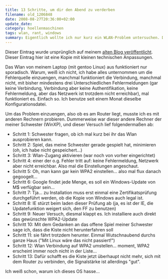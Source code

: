 ```yaml
---
title: 13 Schritte, um dir den Abend zu verderben
filename: old_1206848
date: 2008-08-27T20:36:00+02:00
update_date:
category: hoellenmaschinen
tags: wlan, rant, windows
summary: Eigentlich wollte ich nur kurz ein WLAN-Problem untersuchen. Dank Windows hatte ich den ganzen Abend… Spaß…
---
```

Dieser Eintrag wurde ursprünglich auf meinem [alten Blog veröffentlicht](https://stu.blogger.de/stories/1206848/). Dieser Eintrag hier ist eine Kopie mit kleinen technischen Anpassungen.

Das Wlan von meinem Laptop (mit gentoo Linux) aus funktioniert nur sporadisch. Warum, weiß ich nicht, ich habe alles unternommen um die Fehlerquelle einzuengen, manchmal funktioniert die Verbindung, manchmal nicht, mit bisher mindestens drei Unterschiedlichen Fehlermeldungen (gar keine Verbindung, Verbindung aber keine Authentifikation, keine Fehlermeldung, aber das Netzwerk ist trotzdem nicht erreichbar), mal funktioniert es. Einfach so. Ich benutze seit einem Monat dieselbe Konfigurationsdatei.

Um das Problem einzuengen, also ob es am Router liegt, musste ich es mit anderen Rechnern probieren.
Dummerweise war dieser andere Rechner der meiner Schwester (WinXP), und dieser Versuch lief folgendermaßen ab:

- Schritt 1: Schwester fragen, ob ich mal kurz bei ihr das Wlan ausprobieren kann.
- Schritt 2: Spiel, das meine Schwester gerade gespielt hat, minimieren (oh, ich habe nicht gespeichert…)
- Schritt 3: Wlan-Zugang aktivieren (war noch von vorher eingerichtet)
- Schritt 4: einer der o.g. Fehler tritt auf: keine Fehlermeldung, Netzwerk aber nicht erreichbar. Also mal die Einstellungen angeschaut.
- Schritt 5: Oh, man kann gar kein WPA2 einstellen… also mal flux danach gegoogelt…
- Schritt 6: Google findet jede Menge, es soll ein Windows-Update von M$ verfügbar sein…
- Schritt 7: Tja… zu Installation muss erst einmal eine Zertifikatsprüfung durchgeführt werden, ob die Kopie von Windows auch legal ist.
- Schritt 8: IE stürzt beim laden dieser Prüfung ab (ja, es ist der IE, die Updatefunktion weigert sich, den FF zu benutzen)
- Schritt 9: Neuer Versuch, diesmal klappt es. Ich installiere auch direkt das gewünschte WPA2-Update
- Schritt 10: Mit dem Gedanken an das offene Spiel meiner Schwester sage ich, dass die Kiste nicht herunterfahren soll
- Schritt 11: sie fährt trotzdem herunter. Einmal Wutschnaubend durchs ganze Haus ("Mit Linux wäre das nicht passiert!")
- Schritt 12: Wlan Verbindung auf WPA2 umstellen… moment, WPA2 erscheint immer noch nicht in der Liste…
- Schritt 13: Dafür schafft es die Kiste jetzt überhaupt nicht mehr, sich mit dem Router zu verbinden, die Signalstärke ist allerdings "gut".

Ich weiß schon, warum ich dieses OS hasse…
